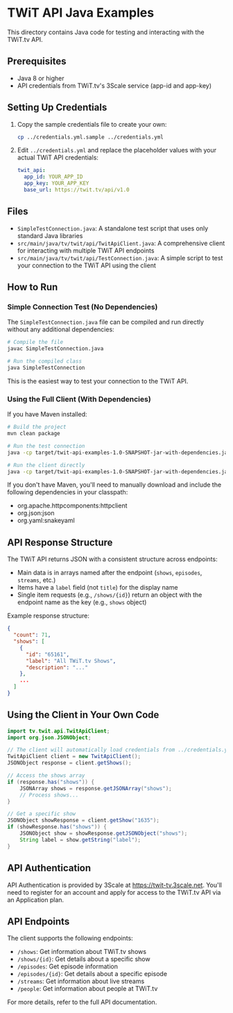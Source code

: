 # TWiT API Java Examples

This directory contains Java code for testing and interacting with the TWiT.tv API.

## Prerequisites

- Java 8 or higher
- API credentials from TWiT.tv's 3Scale service (app-id and app-key)

## Setting Up Credentials

1. Copy the sample credentials file to create your own:
   ```bash
   cp ../credentials.yml.sample ../credentials.yml
   ```

2. Edit `../credentials.yml` and replace the placeholder values with your actual TWiT API credentials:
   ```yaml
   twit_api:
     app_id: YOUR_APP_ID
     app_key: YOUR_APP_KEY
     base_url: https://twit.tv/api/v1.0
   ```

## Files

- `SimpleTestConnection.java`: A standalone test script that uses only standard Java libraries
- `src/main/java/tv/twit/api/TwitApiClient.java`: A comprehensive client for interacting with multiple TWiT API endpoints
- `src/main/java/tv/twit/api/TestConnection.java`: A simple script to test your connection to the TWiT API using the client

## How to Run

### Simple Connection Test (No Dependencies)

The `SimpleTestConnection.java` file can be compiled and run directly without any additional dependencies:

```bash
# Compile the file
javac SimpleTestConnection.java

# Run the compiled class
java SimpleTestConnection
```

This is the easiest way to test your connection to the TWiT API.

### Using the Full Client (With Dependencies)

If you have Maven installed:

```bash
# Build the project
mvn clean package

# Run the test connection
java -cp target/twit-api-examples-1.0-SNAPSHOT-jar-with-dependencies.jar tv.twit.api.TestConnection

# Run the client directly
java -cp target/twit-api-examples-1.0-SNAPSHOT-jar-with-dependencies.jar tv.twit.api.TwitApiClient
```

If you don't have Maven, you'll need to manually download and include the following dependencies in your classpath:
- org.apache.httpcomponents:httpclient
- org.json:json
- org.yaml:snakeyaml

## API Response Structure

The TWiT API returns JSON with a consistent structure across endpoints:

- Main data is in arrays named after the endpoint (`shows`, `episodes`, `streams`, etc.)
- Items have a `label` field (not `title`) for the display name
- Single item requests (e.g., `/shows/{id}`) return an object with the endpoint name as the key (e.g., `shows` object)

Example response structure:
```json
{
  "count": 71,
  "shows": [
    {
      "id": "65161",
      "label": "All TWiT.tv Shows",
      "description": "..."
    },
    ...
  ]
}
```

## Using the Client in Your Own Code

```java
import tv.twit.api.TwitApiClient;
import org.json.JSONObject;

// The client will automatically load credentials from ../credentials.yml
TwitApiClient client = new TwitApiClient();
JSONObject response = client.getShows();

// Access the shows array
if (response.has("shows")) {
    JSONArray shows = response.getJSONArray("shows");
    // Process shows...
}

// Get a specific show
JSONObject showResponse = client.getShow("1635");
if (showResponse.has("shows")) {
    JSONObject show = showResponse.getJSONObject("shows");
    String label = show.getString("label");
}
```

## API Authentication

API Authentication is provided by 3Scale at https://twit-tv.3scale.net. You'll need to register for an account and apply for access to the TWiT.tv API via an Application plan.

## API Endpoints

The client supports the following endpoints:

- `/shows`: Get information about TWiT.tv shows
- `/shows/{id}`: Get details about a specific show
- `/episodes`: Get episode information
- `/episodes/{id}`: Get details about a specific episode
- `/streams`: Get information about live streams
- `/people`: Get information about people at TWiT.tv

For more details, refer to the full API documentation.
